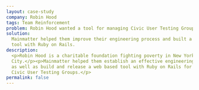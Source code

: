 ```yaml
---
layout: case-study
company: Robin Hood
tags: Team Reinforcement
problem: Robin Hood wanted a tool for managing Civic User Testing Groups.
solution:
  Mainmatter helped them improve their engineering process and built a web based
  tool with Ruby on Rails.
description:
  <p>Robin Hood is a charitable foundation fighting poverty in New York
  City.</p><p>Mainmatter helped them establish an effective engineering process
  as well as build and release a web based tool with Ruby on Rails for managing
  Civic User Testing Groups.</p>
permalink: false
---
```

